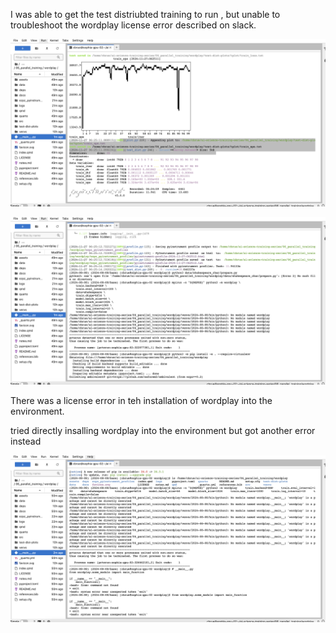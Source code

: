 I was able to get the test distriubted training to run , but unable to troubleshoot the wordplay license error described on slack. 

![Sucessful_test](session6_test_distro.png)


![Session6_wordplay_moduleload_error](Session6_wordplay_moduleload_error.png)

There was a license error in teh installation of wordplay into the environment. 

tried directly insalling wordplay into the environment but got another error instead

![wordplay not executable error](wordplay_not_executable_error.png)
